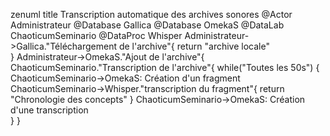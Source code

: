 zenuml
    title Transcription automatique des archives sonores
    @Actor Administrateur
    @Database Gallica
    @Database OmekaS
    @DataLab ChaoticumSeminario
    @DataProc Whisper
    Administrateur->Gallica."Téléchargement de l'archive"{
        return "archive locale"        
    }
    Administrateur->OmekaS."Ajout de l'archive"{
        ChaoticumSeminario."Transcription de l'archive"{
        while("Toutes les 50s") {
            ChaoticumSeminario->OmekaS: Création d'un fragment
            ChaoticumSeminario->Whisper."transcription du fragment"{
                return "Chronologie des concepts"
            }
            ChaoticumSeminario->OmekaS: Création d'une transcription                       
        }
    }